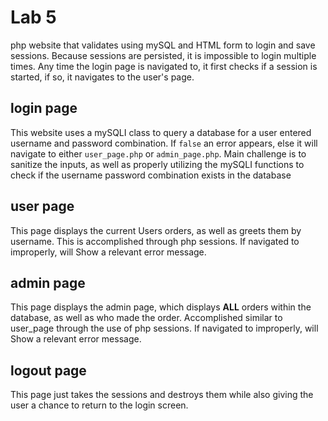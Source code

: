 # Lab 5
php website that validates using mySQL and HTML form to login and save sessions. Because sessions are persisted, it is impossible to login multiple times. Any time the login page is navigated to, it first checks if a session is started, if so, it navigates to the user's page. 

## login page
This website uses a mySQLI class to query a database for a user entered username and password combination. If `false` an error appears, else it will navigate to either `user_page.php` or `admin_page.php`. Main challenge is to sanitize the inputs, as well as properly utilizing the mySQLI functions to check if the username password combination exists in the database

## user page 
This page displays the current Users orders, as well as greets them by username. This is accomplished through php sessions. If navigated to improperly, will Show a relevant error message. 

## admin page
This page displays the admin page, which displays **ALL** orders within the database, as well as who made the order. Accomplished similar to user_page through the use of php sessions. If navigated to improperly, will Show a relevant error message. 

## logout page
This page just takes the sessions and destroys them while also giving the user a chance to return to the login screen. 
